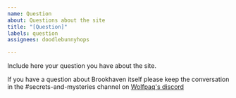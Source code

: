 ```yaml
---
name: Question
about: Questions about the site
title: "[Question]"
labels: question
assignees: doodlebunnyhops

---
```


Include here your question you have about the site. 

If you have a question about Brookhaven itself please keep the conversation in the #secrets-and-mysteries channel on [Wolfpaq's discord](https://discord.gg/wolfpaqgames)

